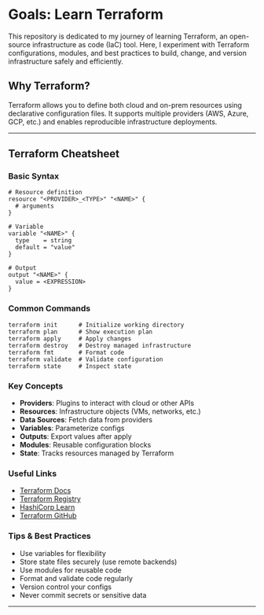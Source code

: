 # Goals: Learn Terraform

This repository is dedicated to my journey of learning Terraform, an open-source infrastructure as code (IaC) tool. Here, I experiment with Terraform configurations, modules, and best practices to build, change, and version infrastructure safely and efficiently.

## Why Terraform?
Terraform allows you to define both cloud and on-prem resources using declarative configuration files. It supports multiple providers (AWS, Azure, GCP, etc.) and enables reproducible infrastructure deployments.

---

## Terraform Cheatsheet

### Basic Syntax
```hcl
# Resource definition
resource "<PROVIDER>_<TYPE>" "<NAME>" {
  # arguments
}

# Variable
variable "<NAME>" {
  type    = string
  default = "value"
}

# Output
output "<NAME>" {
  value = <EXPRESSION>
}
```

### Common Commands
```
terraform init      # Initialize working directory
terraform plan      # Show execution plan
terraform apply     # Apply changes
terraform destroy   # Destroy managed infrastructure
terraform fmt       # Format code
terraform validate  # Validate configuration
terraform state     # Inspect state
```

### Key Concepts
- **Providers**: Plugins to interact with cloud or other APIs
- **Resources**: Infrastructure objects (VMs, networks, etc.)
- **Data Sources**: Fetch data from providers
- **Variables**: Parameterize configs
- **Outputs**: Export values after apply
- **Modules**: Reusable configuration blocks
- **State**: Tracks resources managed by Terraform

### Useful Links
- [Terraform Docs](https://www.terraform.io/docs)
- [Terraform Registry](https://registry.terraform.io/)
- [HashiCorp Learn](https://learn.hashicorp.com/terraform)
- [Terraform GitHub](https://github.com/hashicorp/terraform)

### Tips & Best Practices
- Use variables for flexibility
- Store state files securely (use remote backends)
- Use modules for reusable code
- Format and validate code regularly
- Version control your configs
- Never commit secrets or sensitive data

---
